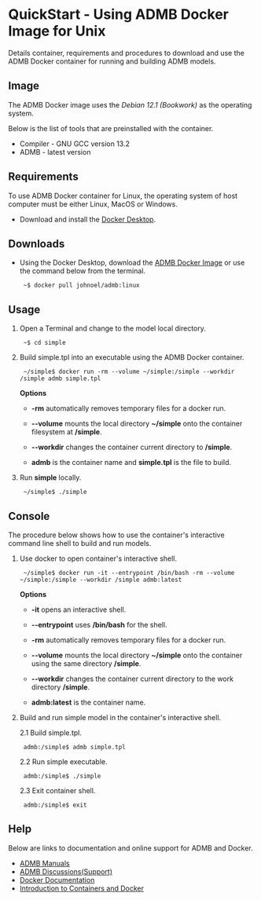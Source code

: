 QuickStart - Using ADMB Docker Image for Unix
=============================================

Details container, requirements and procedures to download and use the ADMB Docker container for running and building ADMB models.

Image
-----

The ADMB Docker image uses the *Debian 12.1 (Bookwork)* as the operating system.

Below is the list of tools that are preinstalled with the container.

* Compiler - GNU GCC version 13.2 
* ADMB - latest version

Requirements
------------

To use ADMB Docker container for Linux, the operating system of host computer must be either Linux, MacOS or Windows.

* Download and install the [Docker Desktop](https://www.docker.com/products/docker-desktop/).

Downloads
---------

* Using the Docker Desktop, download the [ADMB Docker Image](https://hub.docker.com/r/johnoel/admb/) or use the command below from the terminal.

       ~$ docker pull johnoel/admb:linux

Usage
-----

1. Open a Terminal and change to the model local directory.

        ~$ cd simple

2. Build simple.tpl into an executable using the ADMB Docker container.

        ~/simple$ docker run -rm --volume ~/simple:/simple --workdir /simple admb simple.tpl

    **Options**

    * **-rm** automatically removes temporary files for a docker run.

    * **--volume** mounts the local directory **~/simple** onto the container filesystem at **/simple**.

    * **--workdir** changes the container current directory to **/simple**. 

    * **admb** is the container name and **simple.tpl** is the file to build.

3. Run **simple** locally.

        ~/simple$ ./simple

Console
-------

The procedure below shows how to use the container's interactive command line shell to build and run models.

1. Use docker to open container's interactive shell.

        ~/simple$ docker run -it --entrypoint /bin/bash -rm --volume ~/simple:/simple --workdir /simple admb:latest

    **Options**

    * **-it** opens an interactive shell.

    * **--entrypoint** uses **/bin/bash** for the shell.

    * **-rm** automatically removes temporary files for a docker run.

    * **--volume** mounts the local directory **~/simple** onto the container using the same directory **/simple**.

    * **--workdir** changes the container current directory to the work directory **/simple**. 

    * **admb:latest** is the container name.

2. Build and run simple model in the container's interactive shell.
    
      2.1 Build simple.tpl.

        admb:/simple$ admb simple.tpl

      2.2 Run simple executable.

        admb:/simple$ ./simple

      2.3 Exit container shell.

        admb:/simple$ exit

Help
----

Below are links to documentation and online support for ADMB and Docker.

* [ADMB Manuals](https://www.admb-project.org/docs/manuals/)
* [ADMB Discussions(Support)](https://github.com/admb-project/admb/discussions)
* [Docker Documentation](https://docs.docker.com/)
* [Introduction to Containers and Docker](https://learn.microsoft.com/en-us/dotnet/architecture/microservices/container-docker-introduction/)

